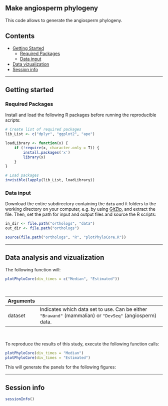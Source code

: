## Make angiosperm phylogeny

This code allows to generate the angiosperm phylogeny. 


## Contents

* [Getting Started](#getting-started)
  * [Required Packages](#required-packages)
  * [Data input](#data-input)
* [Data vizualization](#data-vizualization)
* [Session info](#session-info)

---
## Getting started


### Required Packages
Install and load the following R packages before running the reproducible scripts:

```R
# Create list of required packages
lib_List <- c("dplyr", "ggplot2", "ape")

loadLibrary <- function(x) { 
    if (!require(x, character.only = T)) {
        install.packages('x')
        library(x)
    }
}

# Load packages
invisible(lapply(lib_List, loadLibrary))

```

### Data input
Download the entire subdirectory containing the `data` and `R` folders to the working directory on your computer, e.g. by using [GitZip](http://kinolien.github.io/gitzip/), and extract the file. Then, set the path for input and output files and source the R scripts: 

```R
in_dir <- file.path("orthologs", "data")
out_dir <- file.path("orthologs")

source(file.path("orthologs", "R", "plotPhyloCore.R"))

```
---
## Data analysis and vizualization

The following function will: 

```R
plotPhyloCore(div_times = c("Median", "Estimated"))

```
</br>

| Arguments  |  |
| :---  | :---  |
| dataset  | Indicates which data set to use. Can be either `"Brawand"` (mammalian) or `"DevSeq"` (angiosperm) data. |

</br>

To reproduce the results of this study, execute the following function calls:

```R
plotPhyloCore(div_times = "Median")
plotPhyloCore(div_times = "Estimated")

```

This will generate the panels for the following figures:


---
## Session info

```R
sessionInfo()
```
